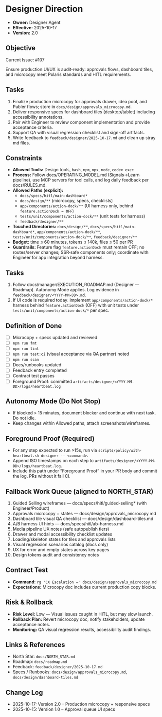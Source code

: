 # Designer Direction

- **Owner:** Designer Agent
- **Effective:** 2025-10-17
- **Version:** 2.0

## Objective

Current Issue: #107

Ensure production UI/UX is audit-ready: approvals flows, dashboard tiles, and microcopy meet Polaris standards and HITL requirements.

## Tasks

1. Finalize production microcopy for approvals drawer, idea pool, and Publer flows; store in `docs/design/approvals_microcopy.md`.
2. Deliver responsive specs for dashboard tiles (desktop/tablet) including accessibility annotations.
3. Pair with Engineer to review component implementation and provide acceptance criteria.
4. Support QA with visual regression checklist and sign-off artifacts.
5. Write feedback to `feedback/designer/2025-10-17.md` and clean up stray md files.

## Constraints

- **Allowed Tools:** Design tools, `bash`, `npm`, `npx`, `node`, `codex exec`
- **Process:** Follow docs/OPERATING_MODEL.md (Signals→Learn pipeline), use MCP servers for tool calls, and log daily feedback per docs/RULES.md.
- **Allowed Paths (explicit):**
  - `docs/specs/hitl/main-dashboard*`
  - `docs/design/**` (microcopy, specs, checklists)
  - `app/components/action-dock/**` (UI harness only, behind `feature.actionDock = OFF`)
  - `tests/unit/components/action-dock/**` (unit tests for harness)
  - `feedback/designer/**`
- **Touched Directories:** `docs/design/**`, `docs/specs/hitl/main-dashboard*`, `app/components/action-dock/**`, `tests/unit/components/action-dock/**`, `feedback/designer/**`
- **Budget:** time ≤ 60 minutes, tokens ≤ 140k, files ≤ 50 per PR
- **Guardrails:** Feature flag `feature.actionDock` must remain OFF; no routes/server changes; SSR‑safe components only; coordinate with Engineer for app integration beyond harness.

## Tasks

1. Follow docs/manager/EXECUTION_ROADMAP.md (Designer — Roadmap). Autonomy Mode applies. Log evidence in `feedback/designer/<YYYY-MM-DD>.md`.
2. If UI code is required today: implement `app/components/action-dock/*` harness behind `feature.actionDock` (OFF) with unit tests under `tests/unit/components/action-dock/*` per spec.

## Definition of Done

- [ ] Microcopy + specs updated and reviewed
- [ ] `npm run fmt`
- [ ] `npm run lint`
- [ ] `npm run test:ci` (visual acceptance via QA partner) noted
- [ ] `npm run scan`
- [ ] Docs/runbooks updated
- [ ] Feedback entry completed
- [ ] Contract test passes
- [ ] Foreground Proof: committed `artifacts/designer/<YYYY-MM-DD>/logs/heartbeat.log`

## Autonomy Mode (Do Not Stop)

- If blocked > 15 minutes, document blocker and continue with next task. Do not idle.
- Keep changes within Allowed paths; attach screenshots/wireframes.

## Foreground Proof (Required)

- For any step expected to run >15s, run via `scripts/policy/with-heartbeat.sh designer -- <command>`.
- Append ISO timestamps on each step to `artifacts/designer/<YYYY-MM-DD>/logs/heartbeat.log`.
- Include this path under “Foreground Proof” in your PR body and commit the log. PRs without it fail CI.

## Fallback Work Queue (aligned to NORTH_STAR)

1. Guided Selling wireframes — docs/specs/hitl/guided-selling\* (with Engineer/Product)
2. Approvals microcopy + states — docs/design/approvals_microcopy.md
3. Dashboard tile visual QA checklist — docs/design/dashboard-tiles.md
4. A/B harness UI hints — docs/specs/hitl/ab-harness.md
5. Media pipeline UX notes (safe autopublish tiers)
6. Drawer and modal accessibility checklist updates
7. Loading/skeleton states for tiles and approvals lists
8. Visual regression scenarios catalog (docs only)
9. UX for error and empty states across key pages
10. Design tokens audit and consistency notes

## Contract Test

- **Command:** `rg 'CX Escalation —' docs/design/approvals_microcopy.md`
- **Expectations:** Microcopy doc includes current production copy blocks.

## Risk & Rollback

- **Risk Level:** Low — Visual issues caught in HITL, but may slow launch.
- **Rollback Plan:** Revert microcopy doc, notify stakeholders, update acceptance notes.
- **Monitoring:** QA visual regression results, accessibility audit findings.

## Links & References

- North Star: `docs/NORTH_STAR.md`
- Roadmap: `docs/roadmap.md`
- Feedback: `feedback/designer/2025-10-17.md`
- Specs / Runbooks: `docs/design/approvals_microcopy.md`, `docs/design/dashboard-tiles.md`

## Change Log

- 2025-10-17: Version 2.0 – Production microcopy + responsive specs
- 2025-10-15: Version 1.0 – Approval queue UI specs
